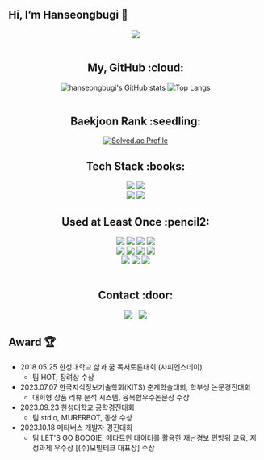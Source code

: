## Hi, I’m Hanseongbugi 👋 
<div align="center">
<a href="https://hits.seeyoufarm.com"><img src="https://hits.seeyoufarm.com/api/count/incr/badge.svg?url=https%3A%2F%2Fgithub.com%2Fhanseongbugi%2Fhit-counter&count_bg=%239A97EB&title_bg=%23787878&icon=&icon_color=%23E7E7E7&title=hits&edge_flat=false"/></a>
<br><br>

<h2>My, GitHub :cloud:</h2>

[![hanseongbugi's GitHub stats](https://github-readme-stats.vercel.app/api?username=hanseongbugi&hide_title=true&show_icons=true&include_all_commits=true&disable_animations=true&theme=vue)](https://github.com/anuraghazra/github-readme-stats)
![Top Langs](https://github-readme-stats.vercel.app/api/top-langs/?username=hanseongbugi&layout=compact)
<br><br>

<h2>Baekjoon Rank :seedling:</h2>

[![Solved.ac Profile](http://mazassumnida.wtf/api/v2/generate_badge?boj=hanseongbugi)](https://solved.ac/hanseongbugi/)

<h2>Tech Stack :books:</h2>
<img src="https://img.shields.io/badge/C++-00599C?logo=cplusplus">
<img src="https://img.shields.io/badge/Opencv-5C3EE8?logo=OpenCv"><br>
<img src="https://img.shields.io/badge/Unity-000000?logo=unity">
<img src="https://img.shields.io/badge/UnrealEngine5-0E1128?logo=unrealengine">

<h2>Used at Least Once :pencil2:</h2>
<img src="https://img.shields.io/badge/HTML5-E34F26?style=flat&logo=HTML5&logoColor=white"> 
<img src="https://img.shields.io/badge/CSS3-1572B6?style=flat&logo=CSS3&logoColor=white"> 
<img src="https://img.shields.io/badge/JavaScript-F7DF1E?style=flat&logo=JavaScript&logoColor=white"> 
<img src="https://img.shields.io/badge/React-61DAFB?style=flat&logo=React&logoColor=white"> <br>
<img src="https://img.shields.io/badge/Swift-F05138?style=flat&logo=Swift&logoColor=white"> 
<img src="https://img.shields.io/badge/Kotlin-7F52FF?style=flat&logo=Kotlin&logoColor=white"> 
<img src="https://img.shields.io/badge/Java-007396?style=flat&logo=Java&logoColor=white">
<img src="https://img.shields.io/badge/Firebase-FFCA28?style=flat&logo=Firebase&logoColor=white"> <br>
<img src="https://img.shields.io/badge/Python-3776AB?style=flat&logo=Python&logoColor=white">
<img src="https://img.shields.io/badge/OpenGL-5586A4?style=flat&logo=OpenGL&logoColor=white"> 
<img src="https://img.shields.io/badge/MySQL-4479A1?style=flat&logo=MySQL&logoColor=white"> <br><br>

<h2>Contact :door:</h2>
<div align="center">
  <a href="https://hanseongbugi2study.tistory.com/"><img src="https://img.shields.io/badge/Tistory-000000?style=flat-square&logo=Tistory&logoColor=white&link="https://hanseongbugi2study.tistory.com/"/></a>&nbsp&nbsp
  <a href="mailto:bhsung1@naver.com"><img src="https://img.shields.io/badge/Gmail-EA4335?style=flat-square&logo=Gmail&logoColor=white&link=mailto:bhsung1@naver.com"/></a>
</div>
</div>

## Award :trophy:
* 2018.05.25 한성대학교 삶과 꿈 독서토론대회 (사피엔스데이)
  * 팀 HOT, 장려상 수상
* 2023.07.07 한국지식정보기술학회(KITS) 춘계학술대회, 학부생 논문경진대회
  * 대회형 상품 리뷰 분석 시스템, 융복합우수논문상 수상
* 2023.09.23 한성대학교 공학경진대회
  * 팀 stdio, MURERBOT, 동상 수상
* 2023.10.18 메타버스 개발자 경진대회
  * 팀 LET'S GO BOOGIE, 메타트윈 데이터를 활용한 재난경보 민방위 교육, 지정과제 우수상 [(주)모빌테크 대표상] 수상


